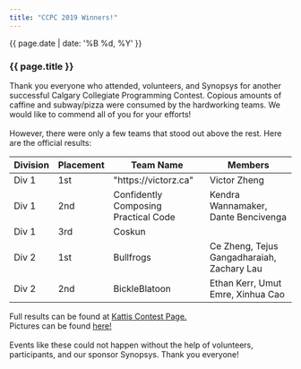 ```yaml
---
title: "CCPC 2019 Winners!"
---
```



<div class="card post-dec">      
<div class="card-body">
<div class="container-fluid">   
<div class="row">

<div class = "col-xs-12">
<div class = "date-dec"> {{ page.date | date: '%B %d, %Y' }}</div>
<h3 class = "blog-title">{{ page.title }}</h3>      
<div class = "blog-line"></div> 


<p>
Thank you everyone who attended, volunteers, and Synopsys for another successful
 Calgary Collegiate Programming Contest. Copious amounts of caffine and subway/pizza were consumed by the hardworking teams. 
 We would like to commend all of you for your efforts!
 <br><br>
However, there were only a few teams that stood out above the rest. Here are the official results: 
</p>

<p>
<div class = "contest-results-table table-p">
 <table class = "table table-sm table-bordered">
 <thead class="thead-dark">
  <tr>
    <th class="th-sm">Division</th>
    <th class="th-sm">Placement</th>
    <th class="th-sm">Team Name</th>
    <th class="th-sm">Members</th>
  </tr>
  </thead>
  <tbody>
    <tr>
      <td>Div 1</td>
      <td>1st</td>
      <td>"https://victorz.ca"</td>
      <td> Victor Zheng</td>
    </tr>
    <tr>
      <td>Div 1</td>
      <td>2nd</td>
      <td>Confidently Composing Practical Code</td>
      <td>Kendra Wannamaker, Dante Bencivenga</td>
    </tr>    
    <tr>
      <td>Div 1</td>
      <td>3rd</td>
      <td>Coskun</td>
      <td></td>
    </tr>
    <tr>
      <td>Div 2</td>
      <td>1st</td>
      <td>Bullfrogs</td>
      <td>Ce Zheng, Tejus Gangadharaiah, Zachary Lau</td>
    </tr>
    <tr>
      <td>Div 2</td>
      <td>2nd</td>
      <td>BickleBlatoon</td>
      <td>Ethan Kerr, Umut Emre, Xinhua Cao</td>
    </tr>  
  </tbody>
</table>
</div>
</p>

<p>

Full results can be found at <a href="https://ccpc19.kattis.com/standings"> Kattis Contest Page.</a><br>
Pictures can be found <a href="http://cpc.cpsc.ucalgary.ca/contests/ccpc/2019/index.html">here!</a>
<br><br>
Events like these could not happen without the help of volunteers, participants, and our sponsor Synopsys. Thank you everyone!

</p>             

</div>
</div>
</div>
</div>
</div>
